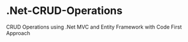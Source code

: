 # .Net-CRUD-Operations
CRUD Operations using .Net MVC and  Entity Framework with Code First Approach
